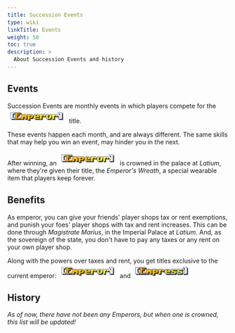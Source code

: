```yaml
---
title: Succession Events
type: wiki
linkTitle: Events
weight: 50
toc: true
description: >
  About Succession Events and history
---
```


## Events
Succession Events are monthly events in which players compete for the 
<img style="margin: 0;" class="inline-block" src="/images/emperor-title.png" alt="Emperor"> 
title.
  
These events happen each month, and are always different. The same skills that 
may help you win an event, may hinder you in the next.
  
After winning, an 
<img style="margin: 0;" class="inline-block" src="/images/emperor-title.png" alt="Emperor"> 
is crowned in the palace at *Latium*, where they're given their title, the 
*Emperor's Wreath*, a special wearable item that players keep forever.

## Benefits
As emperor, you can give your friends' player shops tax or rent exemptions, and
punish your foes' player shops with tax and rent increases. This can be done 
through *Magistrate Marius*, in the Imperial Palace at *Latium*. And, as the 
sovereign of the state, you don't have to pay any taxes or any rent on your own 
player shop.
  
Along with the powers over taxes and rent, you get titles exclusive to the 
current emperor: 
<img style="margin: 0;" class="inline-block" src="/images/emperor-title.png" alt="Emperor"> 
and
<img style="margin: 0;" class="inline-block" src="/images/empress-title.png" alt="Empress">

## History
*As of now, there have not been any Emperors, but when one is crowned, this list will be updated!*